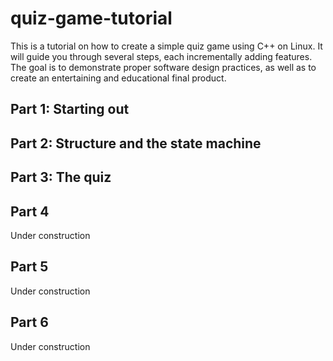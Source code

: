 # quiz-game-tutorial
This is a tutorial on how to create a simple quiz game using C++ on Linux.
It will guide you through several steps, each incrementally adding features.
The goal is to demonstrate proper software design practices, as well as to create an entertaining and educational final product.


## Part 1: Starting out


## Part 2: Structure and the state machine


## Part 3: The quiz


## Part 4
Under construction


## Part 5
Under construction


## Part 6
Under construction
